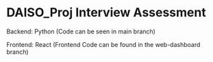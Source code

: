 # DAISO_Proj Interview Assessment

Backend: Python (Code can be seen in main branch)

Frontend: React (Frontend Code can be found in the web-dashboard branch)
